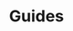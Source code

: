 ---
publish: false
title: Guides
layout: list-products.html
products:
  - title: EMDK For Android
    description: Java developer guides using EMDK API's, Data Capture, Profile Manager, etc.
    url: /emdk-for-android/4-0/guide/about
    btn-text: Latest Guides
    image: /images/products/emdk-for-android.png
    versions:
      - url: /emdk-for-android/4-0/guide/about
        menu: "4.0"
  - title: StageNow
    description: The easy way to stage Zebra Technologies' Android-based mobile computers.
    url: /stagenow/2-2/about
    btn-text: Latest Guides
    image: /images/products/stagenow.png

---